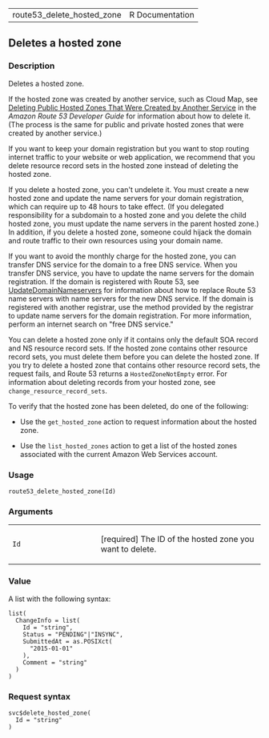 <table style="width: 100%;">
<tbody>
<tr class="odd">
<td>route53_delete_hosted_zone</td>
<td style="text-align: right;">R Documentation</td>
</tr>
</tbody>
</table>

## Deletes a hosted zone

### Description

Deletes a hosted zone.

If the hosted zone was created by another service, such as Cloud Map,
see [Deleting Public Hosted Zones That Were Created by Another
Service](https://docs.aws.amazon.com/Route53/latest/DeveloperGuide/DeleteHostedZone.html#delete-public-hosted-zone-created-by-another-service)
in the *Amazon Route 53 Developer Guide* for information about how to
delete it. (The process is the same for public and private hosted zones
that were created by another service.)

If you want to keep your domain registration but you want to stop
routing internet traffic to your website or web application, we
recommend that you delete resource record sets in the hosted zone
instead of deleting the hosted zone.

If you delete a hosted zone, you can't undelete it. You must create a
new hosted zone and update the name servers for your domain
registration, which can require up to 48 hours to take effect. (If you
delegated responsibility for a subdomain to a hosted zone and you delete
the child hosted zone, you must update the name servers in the parent
hosted zone.) In addition, if you delete a hosted zone, someone could
hijack the domain and route traffic to their own resources using your
domain name.

If you want to avoid the monthly charge for the hosted zone, you can
transfer DNS service for the domain to a free DNS service. When you
transfer DNS service, you have to update the name servers for the domain
registration. If the domain is registered with Route 53, see
[UpdateDomainNameservers](https://docs.aws.amazon.com/Route53/latest/APIReference/API_domains_UpdateDomainNameservers.html)
for information about how to replace Route 53 name servers with name
servers for the new DNS service. If the domain is registered with
another registrar, use the method provided by the registrar to update
name servers for the domain registration. For more information, perform
an internet search on "free DNS service."

You can delete a hosted zone only if it contains only the default SOA
record and NS resource record sets. If the hosted zone contains other
resource record sets, you must delete them before you can delete the
hosted zone. If you try to delete a hosted zone that contains other
resource record sets, the request fails, and Route 53 returns a
`HostedZoneNotEmpty` error. For information about deleting records from
your hosted zone, see `change_resource_record_sets`.

To verify that the hosted zone has been deleted, do one of the
following:

-   Use the `get_hosted_zone` action to request information about the
    hosted zone.

-   Use the `list_hosted_zones` action to get a list of the hosted zones
    associated with the current Amazon Web Services account.

### Usage

    route53_delete_hosted_zone(Id)

### Arguments

<table>
<colgroup>
<col style="width: 35%" />
<col style="width: 65%" />
</colgroup>
<tbody>
<tr class="odd">
<td><code id="route53_delete_hosted_zone_:_Id">Id</code></td>
<td><p>[required] The ID of the hosted zone you want to delete.</p></td>
</tr>
</tbody>
</table>

### Value

A list with the following syntax:

    list(
      ChangeInfo = list(
        Id = "string",
        Status = "PENDING"|"INSYNC",
        SubmittedAt = as.POSIXct(
          "2015-01-01"
        ),
        Comment = "string"
      )
    )

### Request syntax

    svc$delete_hosted_zone(
      Id = "string"
    )
